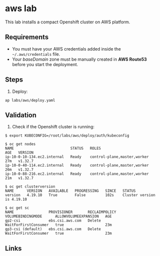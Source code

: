 # aws lab

This lab installs a compact Openshift cluster on AWS platform.

## Requirements

- You must have your AWS credentials added inside the `~/.aws/credentials` file.
- Your _baseDomain_ zone must be manually created in **AWS Route53** before you start the deployment.

## Steps

1. Deploy:

```shell
ap labs/aws/deploy.yaml
```

## Validation

1. Check if the Openshift cluster is running:

```shell
$ export KUBECONFIG=/root/labs/aws/deploy/auth/kubeconfig

$ oc get nodes
NAME                          STATUS   ROLES                         AGE   VERSION
ip-10-0-10-134.ec2.internal   Ready    control-plane,master,worker   27m   v1.32.7
ip-10-0-40-114.ec2.internal   Ready    control-plane,master,worker   26m   v1.32.7
ip-10-0-88-216.ec2.internal   Ready    control-plane,master,worker   21m   v1.32.7

$ oc get clusterversion
NAME      VERSION   AVAILABLE   PROGRESSING   SINCE   STATUS
version   4.19.10   True        False         102s    Cluster version is 4.19.10

$ oc get sc
NAME                PROVISIONER       RECLAIMPOLICY   VOLUMEBINDINGMODE      ALLOWVOLUMEEXPANSION   AGE
gp2-csi             ebs.csi.aws.com   Delete          WaitForFirstConsumer   true                   23m
gp3-csi (default)   ebs.csi.aws.com   Delete          WaitForFirstConsumer   true                   23m
```

## Links


